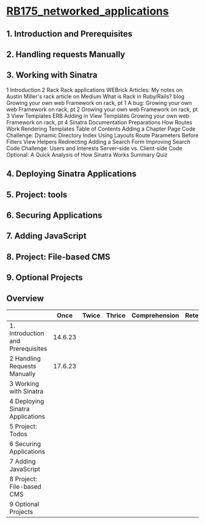 # [RB175_networked_applications](https://launchschool.com/courses/26d33169/home)

## 1. Introduction and Prerequisites
## 2. Handling requests Manually
## 3. Working with Sinatra
1 Introduction
2 Rack
Rack applications
WEBrick
Articles:
My notes on Austin Miller's rack article on Medium
What is Rack in Ruby/Rails? blog
Growing your own web Framework on rack, pt 1
A bug:
Growing your own web Framework on rack, pt 2
Growing your own web Framework on rack, pt 3
View Templates
ERB
Adding in View Templates
Growing your own web Framework on rack, pt 4
Sinatra Documentation
Preparations
How Routes Work
Rendering Templates
Table of Contents
Adding a Chapter Page
Code Challenge: Dynamic Directory Index
Using Layouts
Route Parameters
Before Filters
View Helpers
Redirecting
Adding a Search Form
Improving Search
Code Challenge: Users and Interests
Server-side vs. Client-side Code
Optional: A Quick Analysis of How Sinatra Works
Summary
Quiz
## 4. Deploying Sinatra Applications
## 5. Project: tools
## 6. Securing Applications
## 7. Adding JavaScript
## 8. Project: File-based CMS
## 9. Optional Projects

## Overview

|  | Once | Twice | Thrice | Comprehension | Retention
| :--- | :---: | :---: | :---: | :--- | :---
|1. Introduction and Prerequisites|	14.6.23 |
|2	Handling Requests Manually|17.6.23 |
|3	Working with Sinatra|
|4	Deploying Sinatra Applications|
|5	Project: Todos|
|6	Securing Applications|
|7	Adding JavaScript|
|8	Project: File-based CMS|
|9	Optional Projects|
